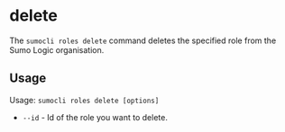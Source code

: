# delete

The `sumocli roles delete` command deletes the specified role from the Sumo Logic organisation.

## Usage

Usage: `sumocli roles delete [options]`

* `--id` - Id of the role you want to delete.